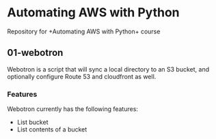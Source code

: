 # Automating AWS with Python
Repository for +Automating AWS with Python+ course

## 01-webotron

Webotron is a script that will sync a local directory to an S3 bucket, and optionally configure Route 53 and cloudfront as well.

### Features

Webotron currently has the following features:

- List bucket
- List contents of a bucket
